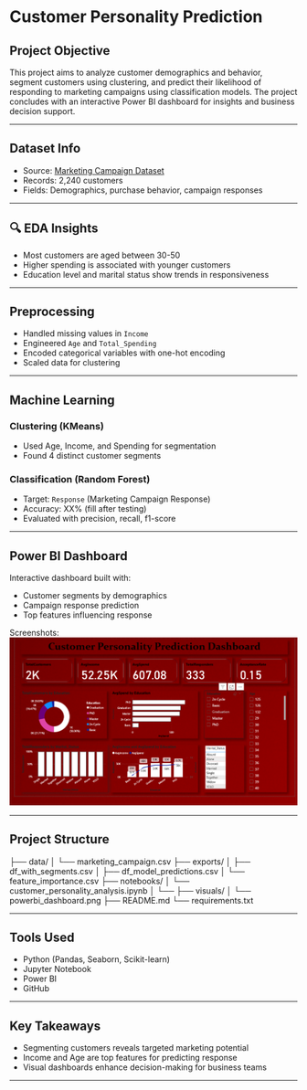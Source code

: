 # Customer Personality Prediction

##  Project Objective
This project aims to analyze customer demographics and behavior, segment customers using clustering, and predict their likelihood of responding to marketing campaigns using classification models. The project concludes with an interactive Power BI dashboard for insights and business decision support.

---

## Dataset Info
- Source: [Marketing Campaign Dataset](https://github.com/entbappy/Branching-tutorial/blob/master/marketing_campaign.csv)
- Records: 2,240 customers
- Fields: Demographics, purchase behavior, campaign responses

---

## 🔍 EDA Insights
- Most customers are aged between 30-50
- Higher spending is associated with younger customers
- Education level and marital status show trends in responsiveness

---

## Preprocessing
- Handled missing values in `Income`
- Engineered `Age` and `Total_Spending`
- Encoded categorical variables with one-hot encoding
- Scaled data for clustering

---

## Machine Learning
### Clustering (KMeans)
- Used Age, Income, and Spending for segmentation
- Found 4 distinct customer segments

### Classification (Random Forest)
- Target: `Response` (Marketing Campaign Response)
- Accuracy: XX% (fill after testing)
- Evaluated with precision, recall, f1-score

---

## Power BI Dashboard
Interactive dashboard built with:
- Customer segments by demographics
- Campaign response prediction
- Top features influencing response

Screenshots:
![Dashboard Preview](./images/Dashboard.png)

---

## Project Structure

├── data/
│ └── marketing_campaign.csv
├── exports/
│ ├── df_with_segments.csv
│ ├── df_model_predictions.csv
│ └── feature_importance.csv
├── notebooks/
│ └── customer_personality_analysis.ipynb
│ └── 
├── visuals/
│ └── powerbi_dashboard.png
├── README.md
└── requirements.txt


---

## Tools Used
- Python (Pandas, Seaborn, Scikit-learn)
- Jupyter Notebook
- Power BI
- GitHub

---

## Key Takeaways
- Segmenting customers reveals targeted marketing potential
- Income and Age are top features for predicting response
- Visual dashboards enhance decision-making for business teams

---

